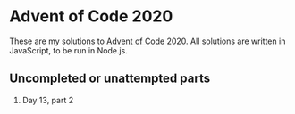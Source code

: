 # Advent of Code 2020

These are my solutions to [Advent of Code](https://adventofcode.com/) 2020. All solutions are written in JavaScript, to be run in Node.js.

## Uncompleted or unattempted parts

1. Day 13, part 2

